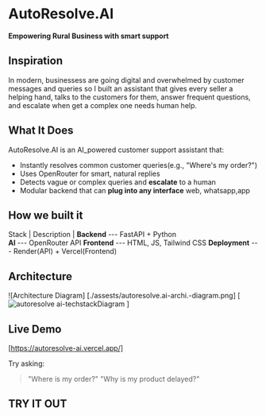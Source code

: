 # AutoResolve.AI
**Empowering Rural Business with smart support**

## Inspiration
In modern, businessess are going digital and overwhelmed by customer messages and queries so I built an assistant that gives every seller a helping hand, talks to the customers for them, answer frequent questions, and escalate when get a complex one needs human help.

## What It Does
AutoResolve.AI is an AI_powered customer support assistant that:
- Instantly resolves common customer queries(e.g., "Where's my order?")
- Uses OpenRouter for smart, natural replies
- Detects vague or complex queries and **escalate** to a human
- Modular backend that can **plug into any interface** web, whatsapp,app

## How we built it
  Stack       |  Description
              |
**Backend**     --- FastAPI + Python         
**AI**          --- OpenRouter API
**Frontend**    --- HTML, JS, Tailwind CSS
**Deployment**  --- Render(API) + Vercel(Frontend)

## Architecture 
![Architecture Diagram] [./assests/autoresolve.ai-archi.-diagram.png] [![autoresolve ai-techstackDiagram](https://github.com/user-attachments/assets/661a56e3-d45d-4d0f-b819-ae01b353061e)
]


## Live Demo
[https://autoresolve-ai.vercel.app/]

Try asking:
> "Where is my order?"
> "Why is my product delayed?"

## TRY IT OUT
         
